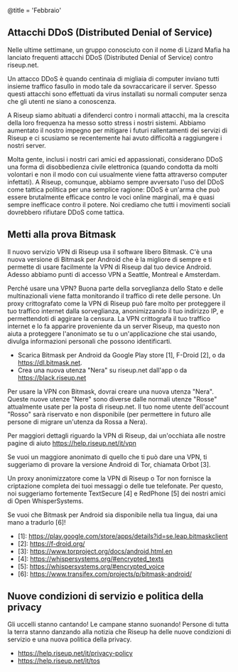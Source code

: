 @title = 'Febbraio'

## Attacchi DDoS (Distributed Denial of Service)

Nelle ultime settimane, un gruppo conosciuto con il nome di Lizard Mafia ha lanciato frequenti attacchi DDoS (Distributed Denial of Service) contro riseup.net.

Un attacco DDoS è quando centinaia di migliaia di computer inviano tutti insieme traffico fasullo in modo tale da sovraccaricare il server. Spesso questi attacchi sono effettuati da virus installati su normali computer senza che gli utenti ne siano a conoscenza.

A Riseup siamo abituati a difenderci contro i normali attacchi, ma la crescita della loro frequenza ha messo sotto stress i nostri sistemi. Abbiamo aumentato il nostro impegno per mitigare i futuri rallentamenti dei servizi di Riseup e ci scusiamo se recentemente hai avuto difficoltà a raggiungere i nostri server.

Molta gente, inclusi i nostri cari amici ed appassionati, considerano DDoS una forma di disobbedienza civile elettronica (quando condotta da molti volontari e non il modo con cui usualmente viene fatta attraverso computer infettati). A Riseup, comunque, abbiamo sempre avversato l'uso del DDoS come tattica politica per una semplice ragione: DDoS è un'arma che può essere brutalmente efficace contro le voci online marginali, ma è quasi sempre inefficace contro il potere. Noi crediamo che tutti i movimenti sociali dovrebbero rifiutare DDoS come tattica.

## Metti alla prova Bitmask

Il nuovo servizio VPN di Riseup usa il software libero Bitmask. C'è una nuova versione di Bitmask per Android che è la migliore di sempre e ti permette di usare facilmente la VPN di Riseup dal tuo device Android. Adesso abbiamo punti di accesso VPN a Seattle, Montreal e Amsterdam.

Perché usare una VPN? Buona parte della sorveglianza dello Stato e delle multinazionali viene fatta monitorando il traffico di rete delle persone. Un proxy crittografato come la VPN di Riseup può fare molto per proteggere il tuo traffico internet dalla sorveglianza, anonimizzando il tuo indirizzo IP, e permettendoti di aggirare la censura. La VPN crittografa il tuo traffico internet e lo fa apparire proveniente da un server Riseup, ma questo non aiuta a proteggere l'anonimato se tu o un'applicazione che stai usando, divulga informazioni personali che possono identificarti.

* Scarica Bitmask per Android da Google Play store \[1\], F-Droid \[2\], o da https://dl.bitmask.net.
* Crea una nuova utenza "Nera" su riseup.net dall'app o da https://black.riseup.net

Per usare la VPN con Bitmask, dovrai creare una nuova utenza "Nera". Queste nuove utenze "Nere" sono diverse dalle normali utenze "Rosse" attualmente usate per la posta di riseup.net. Il tuo nome utente dell'account "Rosso" sarà riservato e non disponibile (per permettere in futuro alle persone di migrare un'utenza da Rossa a Nera).

Per maggiori dettagli riguardo la VPN di Riseup, dai un'occhiata alle nostre pagine di aiuto https://help.riseup.net/it/vpn

Se vuoi un maggiore anonimato di quello che ti può dare una VPN, ti suggeriamo di provare la versione Android di Tor, chiamata Orbot \[3\].

Un proxy anonimizzatore come la VPN di Riseup o Tor non fornisce la criptazione completa dei tuoi messaggi o delle tue telefonate. Per questo, noi suggeriamo fortemente TextSecure \[4\] e RedPhone \[5\] dei nostri amici di Open WhisperSystems.

Se vuoi che Bitmask per Android sia disponibile nella tua lingua, dai una mano a tradurlo \[6\]!

* \[1\]: https://play.google.com/store/apps/details?id=se.leap.bitmaskclient
* \[2\]: https://f-droid.org/
* \[3\]: https://www.torproject.org/docs/android.html.en
* \[4\]: https://whispersystems.org/#encrypted_texts
* \[5\]: https://whispersystems.org/#encrypted_voice
* \[6\]: https://www.transifex.com/projects/p/bitmask-android/

## Nuove condizioni di servizio e politica della privacy

Gli uccelli stanno cantando! Le campane stanno suonando! Persone di tutta la terra stanno danzando alla notizia che Riseup ha delle nuove condizioni di servizio e una nuova politica della privacy.

* https://help.riseup.net/it/privacy-policy
* https://help.riseup.net/it/tos
